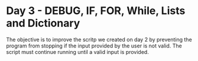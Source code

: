 # Day 3 - DEBUG, IF, FOR, While, Lists and Dictionary

The objective is to improve the scritp we created on day 2 by preventing the program from stopping if the input provided by the user is not valid. The script must continue running until a valid input is provided.